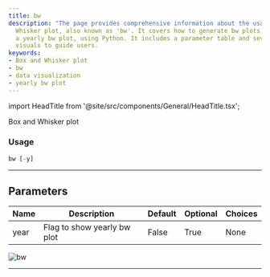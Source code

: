 ```yaml
---
title: bw
description: "The page provides comprehensive information about the usage of Box and"
  Whisker plot, also known as 'bw'. It covers how to generate bw plots, including
  a yearly bw plot, using Python. It includes a parameter table and several supporting
  visuals to guide users.
keywords:
- Box and Whisker plot
- bw
- data visualization
- yearly bw plot
---
```


import HeadTitle from '@site/src/components/General/HeadTitle.tsx';

<HeadTitle title="forex/qa/bw - Reference | OpenBB Terminal Docs" />

Box and Whisker plot

### Usage

```python
bw [-y]
```

---

## Parameters

| Name | Description | Default | Optional | Choices |
| ---- | ----------- | ------- | -------- | ------- |
| year | Flag to show yearly bw plot | False | True | None |

![bw](https://user-images.githubusercontent.com/46355364/154305545-0f99fe4b-07e1-4714-8762-da3569023578.png)

---

